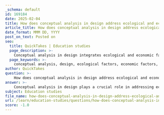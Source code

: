 ```yaml
---
_schema: default
id: 169184
date: 2025-02-04
title: How does conceptual analysis in design address ecological and economic factors?
article_title: How does conceptual analysis in design address ecological and economic factors?
date_format: MMM DD, YYYY
post_on_text: Posted on
seo:
  title: QuickTakes | Education studies
  page_description: >-
    Conceptual analysis in design integrates ecological and economic factors for sustainable solutions, evaluating environmental impact and economic viability to enhance quality and sustainability in design.
  page_keywords: >-
    conceptual analysis, design, ecological factors, economic factors, sustainability, eco-design, lifecycle assessment, environmental impact, resource management, whole life cost, value of design, sustainable buildings, design economics, environmental sustainability, financial feasibility
author: QuickTakes
question: >-
    How does conceptual analysis in design address ecological and economic factors?
answer: >-
    Conceptual analysis in design plays a crucial role in addressing ecological and economic factors by integrating sustainability principles into the design process. This approach allows designers to evaluate and balance the environmental impact of their designs with economic viability, ensuring that both ecological integrity and financial feasibility are considered.\n\n1. **Ecological Factors**: Through conceptual analysis, designers can develop frameworks that prioritize environmental sustainability. This involves assessing the lifecycle of products, materials, and processes to minimize ecological footprints. For instance, the concept of eco-design emphasizes creating products that limit environmental degradation by integrating sustainable practices from the outset. This includes using renewable materials, reducing waste, and enhancing energy efficiency. The analysis of environmental design concepts helps in identifying strategies that mitigate negative impacts on the environment, such as pollution and resource depletion.\n\n2. **Economic Factors**: Conceptual analysis also facilitates a deeper understanding of the economic implications of design decisions. By isolating economic effects from other variables, designers can evaluate how their choices influence costs and benefits. This includes applying design economics principles, which combine data-driven approaches with economic models to optimize resource management. For example, the whole life cost (WLC) theory allows designers to consider not just initial costs but also long-term operational and maintenance expenses, leading to more informed decision-making.\n\n3. **Integration of Factors**: The integration of ecological and economic factors is essential for sustainable design. By employing methods that treat economic considerations with the same rigor as technical factors, designers can create solutions that are not only environmentally friendly but also economically viable. This holistic approach ensures that designs meet client expectations while promoting resource efficiency and sustainability.\n\n4. **Value of Design**: The relationship between design, economic cost, and environmental cost is also explored through the 'value of design' theory. This theory highlights how attractive and functional designs can enhance social well-being and quality of life while also being economically beneficial. For instance, sustainable buildings can lead to reduced operational costs and increased property values, demonstrating the economic advantages of environmentally conscious design.\n\nIn summary, conceptual analysis in design effectively addresses ecological and economic factors by fostering a comprehensive understanding of sustainability principles, enabling designers to create solutions that are both environmentally responsible and economically sound. This approach not only enhances the quality of design but also contributes to broader goals of sustainability in the built environment.
subject: Education studies
file_name: how-does-conceptual-analysis-in-design-address-ecological-and-economic-factors.md
url: /learn/education-studies/questions/how-does-conceptual-analysis-in-design-address-ecological-and-economic-factors
score: -1.0
---
```


&nbsp;